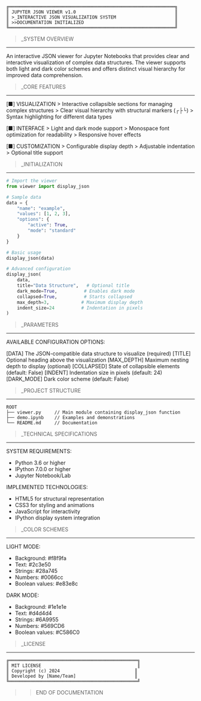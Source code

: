 ```ascii
╔══════════════════════════════════════════════════════════════╗
║ JUPYTER JSON VIEWER v1.0                                     ║
║ >_INTERACTIVE JSON VISUALIZATION SYSTEM                      ║
║ >>DOCUMENTATION INITIALIZED                                  ║
╚══════════════════════════════════════════════════════════════╝
```

>_SYSTEM OVERVIEW
---------------
An interactive JSON viewer for Jupyter Notebooks that provides clear and interactive visualization of complex data structures. The viewer supports both light and dark color schemes and offers distinct visual hierarchy for improved data comprehension.

>_CORE FEATURES
------------
[■] VISUALIZATION
    > Interactive collapsible sections for managing complex structures
    > Clear visual hierarchy with structural markers (┌├└)
    > Syntax highlighting for different data types

[■] INTERFACE
    > Light and dark mode support
    > Monospace font optimization for readability
    > Responsive hover effects

[■] CUSTOMIZATION
    > Configurable display depth
    > Adjustable indentation
    > Optional title support

>_INITIALIZATION
------------
```python
# Import the viewer
from viewer import display_json

# Sample data
data = {
    "name": "example",
    "values": [1, 2, 3],
    "options": {
        "active": True,
        "mode": "standard"
    }
}

# Basic usage
display_json(data)

# Advanced configuration
display_json(
    data,
    title="Data Structure",   # Optional title
    dark_mode=True,          # Enables dark mode
    collapsed=True,          # Starts collapsed
    max_depth=3,            # Maximum display depth
    indent_size=24          # Indentation in pixels
)
```

>_PARAMETERS
---------
AVAILABLE CONFIGURATION OPTIONS:

[DATA]      The JSON-compatible data structure to visualize (required)
[TITLE]     Optional heading above the visualization
[MAX_DEPTH] Maximum nesting depth to display (optional)
[COLLAPSED] State of collapsible elements (default: False)
[INDENT]    Indentation size in pixels (default: 24)
[DARK_MODE] Dark color scheme (default: False)

>_PROJECT STRUCTURE
---------------
```ascii
ROOT
├── viewer.py     // Main module containing display_json function
├── demo.ipynb    // Examples and demonstrations
└── README.md     // Documentation
```

>_TECHNICAL SPECIFICATIONS
---------------------
SYSTEM REQUIREMENTS:
- Python 3.6 or higher
- IPython 7.0.0 or higher
- Jupyter Notebook/Lab

IMPLEMENTED TECHNOLOGIES:
- HTML5 for structural representation
- CSS3 for styling and animations
- JavaScript for interactivity
- IPython display system integration

>_COLOR SCHEMES
-----------
LIGHT MODE:
- Background: #f8f9fa
- Text: #2c3e50
- Strings: #28a745
- Numbers: #0066cc
- Boolean values: #e83e8c

DARK MODE:
- Background: #1e1e1e
- Text: #d4d4d4
- Strings: #6A9955
- Numbers: #569CD6
- Boolean values: #C586C0

>_LICENSE
------
```ascii
╔════════════════════════════════════════════════╗
║ MIT LICENSE                                    ║
║ Copyright (c) 2024                            ║
║ Developed by [Name/Team]                      ║
╚════════════════════════════════════════════════╝
```

>>END OF DOCUMENTATION
